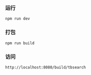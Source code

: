 ### 运行

```
npm run dev
```

### 打包

```
npm run build
```

### 访问

`http://localhost:8080/build/tbsearch`
